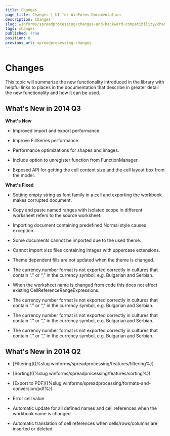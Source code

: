 ```yaml
---
title: Changes
page_title: Changes | UI for WinForms Documentation
description: Changes
slug: winforms/spreadprocessing/changes-and-backward-compatibility/changes
tags: changes
published: True
position: 0
previous_url: spreadprocessing-changes
---
```


# Changes

This topic will summarize the new functionality introduced in the library with helpful links to places in the documentation that describe in greater detail the new functionality and how it can be used.

## What's New in 2014 Q3

__What's New__

* Improved import and export performance.
        

* Improve FillSeries performance.
        

* Performance optimizations for shapes and images.
        

* Include option to unregister function from FunctionManager.
        

* Exposed API for getting the cell content size and the cell layout box from the model.
        

__What's Fixed__

* Setting empty string as font family in a cell and exporting the workbook makes corrupted document.
        

* Copy and paste named ranges with isolated scope in different worksheet refers to the source worksheet.
        

* Importing document containing predefined Normal style causes exception.
        

* Some documents cannot be imported due to the used theme.
        

* Cannot import xlsx files containing images with uppercase extensions.
        

* Theme dependent fills are not updated when the theme is changed.
        

* The currency number format is not exported correctly in cultures that contain “.” or “,” in the currency symbol, e.g. Bulgarian and Serbian.
        

* When the worksheet name is changed from code this does not affect existing CellReferenceRangeExpressions.
        

* The currency number format is not exported correctly in cultures that contain “.” or “,” in the currency symbol, e.g. Bulgarian and Serbian.
        

* The currency number format is not exported correctly in cultures that contain “.” or “,” in the currency symbol, e.g. Bulgarian and Serbian.
        

* The currency number format is not exported correctly in cultures that contain “.” or “,” in the currency symbol, e.g. Bulgarian and Serbian.
        

## What's New in 2014 Q2

* [Filtering]({%slug winforms/spreadprocessing/features/filtering%})

* [Sorting]({%slug winforms/spreadprocessing/features/sorting%})

* [Export to PDF]({%slug winforms/spreadprocessing/formats-and-conversion/pdf%})

* Error cell value
            

* Automatic update for all defined names and cell references when the workbook name is changed
            

* Automatic translation of cell references when cells/rows/columns are inserted or deleted
            
